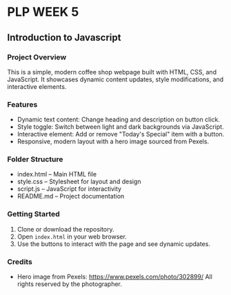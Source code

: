 # PLP WEEK 5
## Introduction to Javascript

### Project Overview
This is a simple, modern coffee shop webpage built with HTML, CSS, and JavaScript. It showcases dynamic content updates, style modifications, and interactive elements.

### Features
- Dynamic text content: Change heading and description on button click.
- Style toggle: Switch between light and dark backgrounds via JavaScript.
- Interactive element: Add or remove "Today's Special" item with a button.
- Responsive, modern layout with a hero image sourced from Pexels.

### Folder Structure
- index.html     – Main HTML file
- style.css      – Stylesheet for layout and design
- script.js      – JavaScript for interactivity
- README.md      – Project documentation

### Getting Started
1. Clone or download the repository.
2. Open `index.html` in your web browser.
3. Use the buttons to interact with the page and see dynamic updates.

### Credits
- Hero image from Pexels: https://www.pexels.com/photo/302899/ All rights reserved by the photographer.
